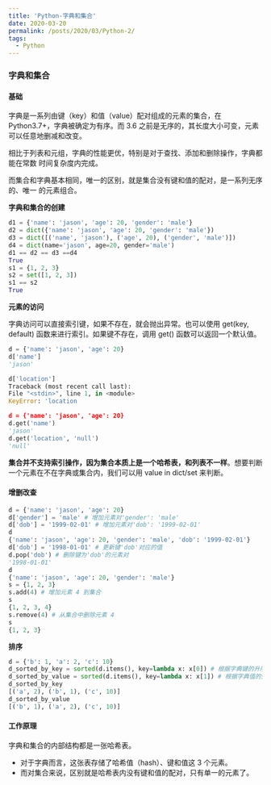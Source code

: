 ```yaml
---
title: 'Python-字典和集合'
date: 2020-03-20
permalink: /posts/2020/03/Python-2/
tags:
  - Python
---
```


### 字典和集合

#### 基础

字典是一系列由键（key）和值（value）配对组成的元素的集合，在 Python3.7+，字典被确定为有序。而 3.6 之前是无序的，其长度大小可变，元素可以任意地删减和改变。 

相比于列表和元组，字典的性能更优，特别是对于查找、添加和删除操作，字典都能在常数 时间复杂度内完成。 

而集合和字典基本相同，唯一的区别，就是集合没有键和值的配对，是一系列无序的、唯一 的元素组合。

**字典和集合的创建**

```python
d1 = {'name': 'jason', 'age': 20, 'gender': 'male'}
d2 = dict({'name': 'jason', 'age': 20, 'gender': 'male'})
d3 = dict([('name', 'jason'), ('age', 20), ('gender', 'male')])
d4 = dict(name='jason', age=20, gender='male') 
d1 == d2 == d3 ==d4
True
s1 = {1, 2, 3}
s2 = set([1, 2, 3])
s1 == s2
True
```

**元素的访问**

字典访问可以直接索引键，如果不存在，就会抛出异常。也可以使用 get(key, default) 函数来进行索引。如果键不存在，调用 get() 函数可以返回一个默认值。

```python
d = {'name': 'jason', 'age': 20}
d['name']
'jason'

d['location']
Traceback (most recent call last):
File "<stdin>", line 1, in <module>
KeyError: 'location

d = {'name': 'jason', 'age': 20}
d.get('name')
'jason'
d.get('location', 'null')
'null'
```

**集合并不支持索引操作，因为集合本质上是一个哈希表，和列表不一样**。想要判断一个元素在不在字典或集合内，我们可以用 value in dict/set 来判断。

#### 增删改查

```python
d = {'name': 'jason', 'age': 20}
d['gender'] = 'male' # 增加元素对'gender': 'male'
d['dob'] = '1999-02-01' # 增加元素对'dob': '1999-02-01'
d 
{'name': 'jason', 'age': 20, 'gender': 'male', 'dob': '1999-02-01'}
d['dob'] = '1998-01-01' # 更新键'dob'对应的值
d.pop('dob') # 删除键为'dob'的元素对
'1998-01-01'
d
{'name': 'jason', 'age': 20, 'gender': 'male'}
s = {1, 2, 3}
s.add(4) # 增加元素 4 到集合
s
{1, 2, 3, 4}
s.remove(4) # 从集合中删除元素 4
s
{1, 2, 3}
```

**排序**

```python
d = {'b': 1, 'a': 2, 'c': 10}
d_sorted_by_key = sorted(d.items(), key=lambda x: x[0]) # 根据字典键的升序排序
d_sorted_by_value = sorted(d.items(), key=lambda x: x[1]) # 根据字典值的升序排序
d_sorted_by_key
[('a', 2), ('b', 1), ('c', 10)]
d_sorted_by_value
[('b', 1), ('a', 2), ('c', 10)]
```

#### 工作原理

字典和集合的内部结构都是一张哈希表。 

- 对于字典而言，这张表存储了哈希值（hash）、键和值这 3 个元素。 
- 而对集合来说，区别就是哈希表内没有键和值的配对，只有单一的元素了。